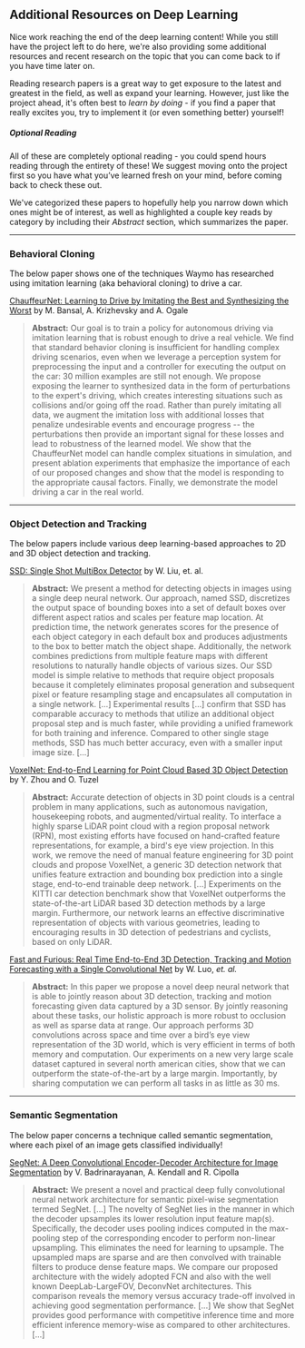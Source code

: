 ## Additional Resources on Deep Learning

Nice work reaching the end of the deep learning content! While you still have the project left to do here, we're also providing some additional resources and recent research on the topic that you can come back to if you have time later on.

Reading research papers is a great way to get exposure to the latest and greatest in the field, as well as expand your learning. However, just like the project ahead, it's often best to *learn by doing* - if you find a paper that really excites you, try to implement it (or even something better) yourself!

##### Optional Reading

All of these are completely optional reading - you could spend hours reading through the entirety of these! We suggest moving onto the project first so you have what you’ve learned fresh on your mind, before coming back to check these out. 

We've categorized these papers to hopefully help you narrow down which ones might be of interest, as well as highlighted a couple key reads by category by including their *Abstract* section, which summarizes the paper.

------
### Behavioral Cloning

The below paper shows one of the techniques Waymo has researched using imitation learning (aka behavioral cloning) to drive a car.

[ChauffeurNet: Learning to Drive by Imitating the Best and Synthesizing the Worst](https://arxiv.org/abs/1812.03079) by M. Bansal, A. Krizhevsky and A. Ogale

> **Abstract:** Our goal is to train a policy for autonomous driving via imitation learning that is robust enough to drive a real vehicle. We find that standard behavior cloning is insufficient for handling complex driving scenarios, even when we leverage a perception system for preprocessing the input and a controller for executing the output on the car: 30 million examples are still not enough. We propose exposing the learner to synthesized data in the form of perturbations to the expert's driving, which creates interesting situations such as collisions and/or going off the road. Rather than purely imitating all data, we augment the imitation loss with additional losses that penalize undesirable events and encourage progress -- the perturbations then provide an important signal for these losses and lead to robustness of the learned model. We show that the ChauffeurNet model can handle complex situations in simulation, and present ablation experiments that emphasize the importance of each of our proposed changes and show that the model is responding to the appropriate causal factors. Finally, we demonstrate the model driving a car in the real world.

------
### Object Detection and Tracking

The below papers include various deep learning-based approaches to 2D and 3D object detection and tracking.

[SSD: Single Shot MultiBox Detector](https://arxiv.org/abs/1512.02325) by W. Liu, et. al.

> **Abstract:** We present a method for detecting objects in images using a single deep neural network. Our approach, named SSD, discretizes the output space of bounding boxes into a set of default boxes over different aspect ratios and scales per feature map location. At prediction time, the network generates scores for the presence of each object category in each default box and produces adjustments to the box to better match the object shape. Additionally, the network combines predictions from multiple feature maps with different resolutions to naturally handle objects of various sizes. Our SSD model is simple relative to methods that require object proposals because it completely eliminates proposal generation and subsequent pixel or feature resampling stage and encapsulates all computation in a single network. [...] Experimental results [...] confirm that SSD has comparable accuracy to methods that utilize an additional object proposal step and is much faster, while providing a unified framework for both training and inference. Compared to other single stage methods, SSD has much better accuracy, even with a smaller input image size. [...]

[VoxelNet: End-to-End Learning for Point Cloud Based 3D Object Detection](https://arxiv.org/abs/1711.06396) by Y. Zhou and O. Tuzel

> **Abstract:** Accurate detection of objects in 3D point clouds is a central problem in many applications, such as autonomous navigation, housekeeping robots, and augmented/virtual reality. To interface a highly sparse LiDAR point cloud with a region proposal network (RPN), most existing efforts have focused on hand-crafted feature representations, for example, a bird's eye view projection. In this work, we remove the need of manual feature engineering for 3D point clouds and propose VoxelNet, a generic 3D detection network that unifies feature extraction and bounding box prediction into a single stage, end-to-end trainable deep network. [...] Experiments on the KITTI car detection benchmark show that VoxelNet outperforms the state-of-the-art LiDAR based 3D detection methods by a large margin. Furthermore, our network learns an effective discriminative representation of objects with various geometries, leading to encouraging results in 3D detection of pedestrians and cyclists, based on only LiDAR.

[Fast and Furious: Real Time End-to-End 3D Detection, Tracking and Motion Forecasting with a Single Convolutional Net](http://openaccess.thecvf.com/content_cvpr_2018/papers/Luo_Fast_and_Furious_CVPR_2018_paper.pdf) by W. Luo, *et. al.*

> **Abstract:** In this paper we propose a novel deep neural network that is able to jointly reason about 3D detection, tracking and motion forecasting given data captured by a 3D sensor. By jointly reasoning about these tasks, our holistic approach is more robust to occlusion as well as sparse data at range. Our approach performs 3D convolutions across space and time over a bird’s eye view representation of the 3D world, which is very efficient in terms of both memory and computation. Our experiments on a new very large scale dataset captured in several north american cities, show that we can outperform the state-of-the-art by a large margin. Importantly, by sharing computation we can perform all tasks in as little as 30 ms.

------
### Semantic Segmentation

The below paper concerns a technique called semantic segmentation, where each pixel of an image gets classified individually!

[SegNet: A Deep Convolutional Encoder-Decoder Architecture for Image Segmentation](https://arxiv.org/abs/1511.00561) by V. Badrinarayanan, A. Kendall and R. Cipolla

> **Abstract:** We present a novel and practical deep fully convolutional neural network architecture for semantic pixel-wise segmentation termed SegNet. [...] The novelty of SegNet lies in the manner in which the decoder upsamples its lower resolution input feature map(s). Specifically, the decoder uses pooling indices computed in the max-pooling step of the corresponding encoder to perform non-linear upsampling. This eliminates the need for learning to upsample. The upsampled maps are sparse and are then convolved with trainable filters to produce dense feature maps. We compare our proposed architecture with the widely adopted FCN and also with the well known DeepLab-LargeFOV, DeconvNet architectures. This comparison reveals the memory versus accuracy trade-off involved in achieving good segmentation performance. [...] We show that SegNet provides good performance with competitive inference time and more efficient inference memory-wise as compared to other architectures. [...]

